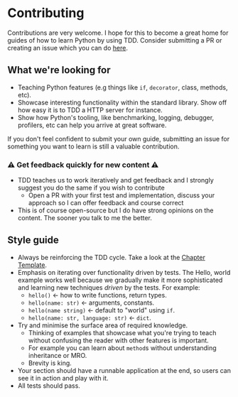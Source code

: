 # Contributing

Contributions are very welcome. I hope for this to become a great home for guides of how to learn Python by using TDD. Consider submitting a PR or creating an issue which you can do [here](https://github.com/py-bootcamp/learn-python-with-tdd/issues).

## What we're looking for

* Teaching Python features \(e.g things like `if`, `decorator`, class, methods, etc\).
* Showcase interesting functionality within the standard library. Show off how easy it is to TDD a HTTP server for instance.
* Show how Python's tooling, like benchmarking, logging, debugger, profilers, etc can help you arrive at great software.

If you don't feel confident to submit your own guide, submitting an issue for something you want to learn is still a valuable contribution.

### ⚠️ Get feedback quickly for new content ⚠️

* TDD teaches us to work iteratively and get feedback and I strongly suggest you do the same if you wish to contribute
  * Open a PR with your first test and implementation, discuss your approach so I can offer feedback and course correct
* This is of course open-source but I do have strong opinions on the content. The sooner you talk to me the better.

## Style guide

* Always be reinforcing the TDD cycle. Take a look at the [Chapter Template](template.md).
* Emphasis on iterating over functionality driven by tests. The Hello, world example works well because we gradually make it more sophisticated and learning new techniques _driven_ by the tests. For example:
  * `hello()` &lt;- how to write functions, return types.
  * `hello(name: str)` &lt;- arguments, constants.
  * `hello(name string)` &lt;- default to "world" using `if`.
  * `hello(name: str, language: str)` &lt;- `dict`.
* Try and minimise the surface area of required knowledge.
  * Thinking of examples that showcase what you're trying to teach without confusing the reader with other features is important.
  * For example you can learn about `method`s without understanding inheritance or MRO.
  * Brevity is king.
* Your section should have a runnable application at the end, so users can see it in action and play with it.
* All tests should pass.

